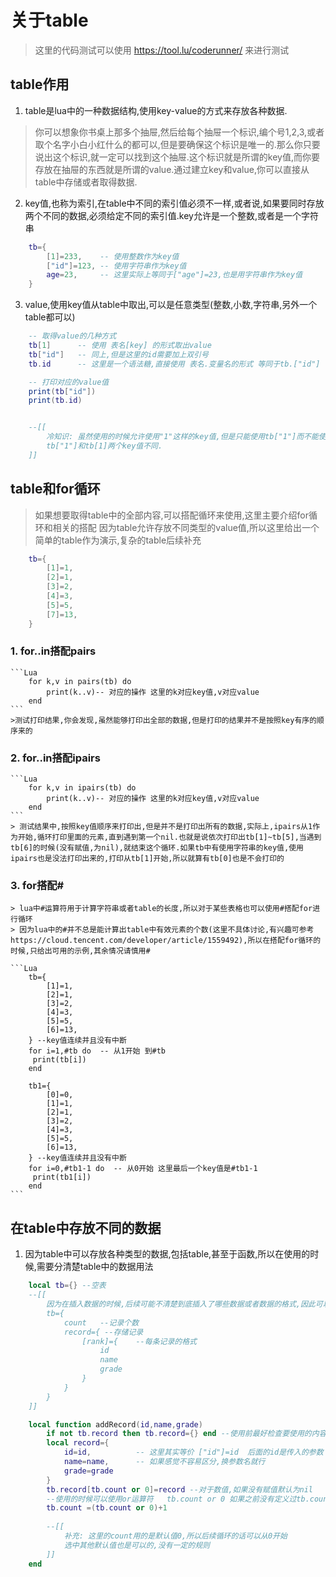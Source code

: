 # 关于table
> 这里的代码测试可以使用 https://tool.lu/coderunner/ 来进行测试
## table作用
1. table是lua中的一种数据结构,使用key-value的方式来存放各种数据.
> 你可以想象你书桌上那多个抽屉,然后给每个抽屉一个标识,编个号1,2,3,或者取个名字小白小红什么的都可以,但是要确保这个标识是唯一的.那么你只要说出这个标识,就一定可以找到这个抽屉.这个标识就是所谓的key值,而你要存放在抽屉的东西就是所谓的value.通过建立key和value,你可以直接从table中存储或者取得数据.
2. key值,也称为索引,在table中不同的索引值必须不一样,或者说,如果要同时存放两个不同的数据,必须给定不同的索引值.key允许是一个整数,或者是一个字符串
```Lua
    tb={
        [1]=233,    -- 使用整数作为key值
        ["id"]=123, -- 使用字符串作为key值
        age=23,     -- 这里实际上等同于["age"]=23,也是用字符串作为key值
    }
```
3. value,使用key值从table中取出,可以是任意类型(整数,小数,字符串,另外一个table都可以)
```Lua
    -- 取得value的几种方式
    tb[1]      -- 使用 表名[key] 的形式取出value
    tb["id"]   -- 同上,但是这里的id需要加上双引号
    tb.id      -- 这里是一个语法糖,直接使用 表名.变量名的形式 等同于tb.["id"]

    -- 打印对应的value值
    print(tb["id"])
    print(tb.id)


    --[[
        冷知识: 虽然使用的时候允许使用"1"这样的key值,但是只能使用tb["1"]而不能使用tb.1这种形式.
        tb["1"]和tb[1]两个key值不同.
    ]]
```
## table和for循环
> 如果想要取得table中的全部内容,可以搭配循环来使用,这里主要介绍for循环和相关的搭配
> 因为table允许存放不同类型的value值,所以这里给出一个简单的table作为演示,复杂的table后续补充
```Lua
    tb={
        [1]=1,
        [2]=1,
        [3]=2,
        [4]=3,
        [5]=5,
        [7]=13,
    }
```
### 1. for..in搭配pairs
    ```Lua
        for k,v in pairs(tb) do
            print(k..v)-- 对应的操作 这里的k对应key值,v对应value
        end
    ```
    >测试打印结果,你会发现,虽然能够打印出全部的数据,但是打印的结果并不是按照key有序的顺序来的
### 2. for..in搭配ipairs
    ```Lua
        for k,v in ipairs(tb) do
            print(k..v)-- 对应的操作 这里的k对应key值,v对应value
        end 
    ```
    > 测试结果中,按照key值顺序来打印出,但是并不是打印出所有的数据,实际上,ipairs从1作为开始,循环打印里面的元素,直到遇到第一个nil.也就是说依次打印出tb[1]~tb[5],当遇到tb[6]的时候(没有赋值,为nil),就结束这个循环.如果tb中有使用字符串的key值,使用ipairs也是没法打印出来的,打印从tb[1]开始,所以就算有tb[0]也是不会打印的
### 3. for搭配#
    > lua中#运算符用于计算字符串或者table的长度,所以对于某些表格也可以使用#搭配for进行循环
    > 因为lua中的#并不总是能计算出table中有效元素的个数(这里不具体讨论,有兴趣可参考https://cloud.tencent.com/developer/article/1559492),所以在搭配for循环的时候,只给出可用的示例,其余情况请慎用#

    ```Lua
        tb={
            [1]=1,
            [2]=1,
            [3]=2,
            [4]=3,
            [5]=5,
            [6]=13,
        } --key值连续并且没有中断
        for i=1,#tb do  -- 从1开始 到#tb
         print(tb[i])
        end

        tb1={
            [0]=0,
            [1]=1,
            [2]=1,
            [3]=2,
            [4]=3,
            [5]=5,
            [6]=13,
        } --key值连续并且没有中断
        for i=0,#tb1-1 do  -- 从0开始 这里最后一个key值是#tb1-1
         print(tb1[i])
        end
    ```
## 在table中存放不同的数据
1. 因为table中可以存放各种类型的数据,包括table,甚至于函数,所以在使用的时候,需要分清楚table中的数据用法
```Lua
    local tb={} --空表
    --[[
        因为在插入数据的时候,后续可能不清楚到底插入了哪些数据或者数据的格式,因此可以在注释中补充表的格式以及作用
        tb={
            count   --记录个数
            record={ --存储记录
                [rank]={    --每条记录的格式
                    id
                    name
                    grade
                }
            }
        }
    ]]

    local function addRecord(id,name,grade)
        if not tb.record then tb.record={} end --使用前最好检查要使用的内容是不是nil
        local record={
            id=id,          -- 这里其实等价 ["id"]=id  后面的id是传入的参数
            name=name,      -- 如果感觉不容易区分,换参数名就行
            grade=grade
        }
        tb.record[tb.count or 0]=record --对于数值,如果没有赋值默认为nil
        --使用的时候可以使用or运算符   tb.count or 0 如果之前没有定义过tb.count,那么就用0,当然,使用其他值  比如tb.count or 1也是可以的
        tb.count =(tb.count or 0)+1
        
        --[[
            补充: 这里的count用的是默认值0,所以后续循环的话可以从0开始
            选中其他默认值也是可以的,没有一定的规则
        ]]
    end
```